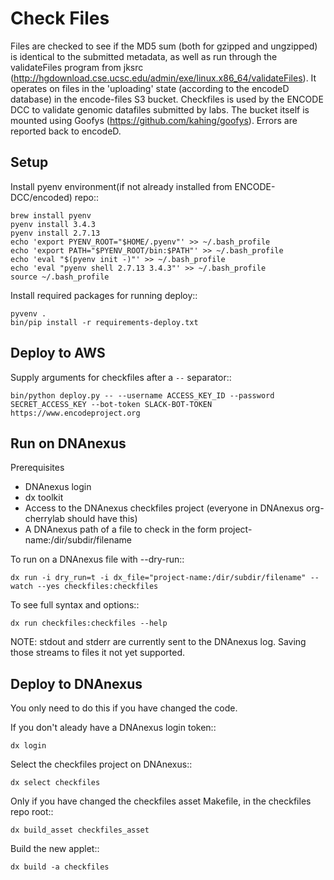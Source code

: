Check Files
===========

Files are checked to see if the MD5 sum (both for gzipped and ungzipped) is identical to the submitted metadata, as well as run through
the validateFiles program from jksrc  (http://hgdownload.cse.ucsc.edu/admin/exe/linux.x86_64/validateFiles).
It operates on files in the 'uploading' state (according to the encodeD database) in the encode-files S3 bucket.
Checkfiles is used by the ENCODE DCC to validate genomic datafiles submitted by labs.
The bucket itself is mounted using Goofys (https://github.com/kahing/goofys).
Errors are reported back to encodeD.

Setup
-----

Install pyenv environment(if not already installed from ENCODE-DCC/encoded) repo::

    brew install pyenv
    pyenv install 3.4.3
    pyenv install 2.7.13
    echo 'export PYENV_ROOT="$HOME/.pyenv"' >> ~/.bash_profile
    echo 'export PATH="$PYENV_ROOT/bin:$PATH"' >> ~/.bash_profile
    echo 'eval "$(pyenv init -)"' >> ~/.bash_profile
    echo 'eval "pyenv shell 2.7.13 3.4.3"' >> ~/.bash_profile
    source ~/.bash_profile

Install required packages for running deploy::

    pyvenv .
    bin/pip install -r requirements-deploy.txt

Deploy to AWS
-------------

Supply arguments for checkfiles after a ``--`` separator::

    bin/python deploy.py -- --username ACCESS_KEY_ID --password SECRET_ACCESS_KEY --bot-token SLACK-BOT-TOKEN https://www.encodeproject.org

Run on DNAnexus
---------------

Prerequisites
* DNAnexus login
* dx toolkit
* Access to the DNAnexus checkfiles project (everyone in DNAnexus org-cherrylab should have this)
* A DNAnexus path of a file to check in the form project-name:/dir/subdir/filename

To run on a DNAnexus file with --dry-run::

    dx run -i dry_run=t -i dx_file="project-name:/dir/subdir/filename" --watch --yes checkfiles:checkfiles

To see full syntax and options::

    dx run checkfiles:checkfiles --help

NOTE: stdout and stderr are currently sent to the DNAnexus log.  Saving those streams to files it not yet supported.

Deploy to DNAnexus
------------------

You only need to do this if you have changed the code.

If you don't aleady have a DNAnexus login token::

    dx login

Select the checkfiles project on DNAnexus::

    dx select checkfiles

Only if you have changed the checkfiles asset Makefile, in the checkfiles repo root::

    dx build_asset checkfiles_asset

Build the new applet::

    dx build -a checkfiles

